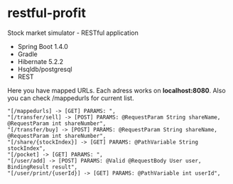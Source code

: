 # restful-profit
Stock market simulator - RESTful application
- Spring Boot 1.4.0
- Gradle
- Hibernate 5.2.2
- Hsqldb/postgresql
- REST


Here you have mapped URLs. Each adress works on **localhost:8080**. Also you can check /mappedurls for current list.
```
"[/mappedurls] -> [GET] PARAMS: ",
"[/transfer/sell] -> [POST] PARAMS: @RequestParam String shareName, @RequestParam int shareNumber",
"[/transfer/buy] -> [POST] PARAMS: @RequestParam String shareName, @RequestParam int shareNumber",
"[/share/{stockIndex}] -> [GET] PARAMS: @PathVariable String stockIndex",
"[/pocket] -> [GET] PARAMS: ",
"[/user/add] -> [POST] PARAMS: @Valid @RequestBody User user, BindingResult result",
"[/user/print/{userId}] -> [GET] PARAMS: @PathVariable int userId",
```

